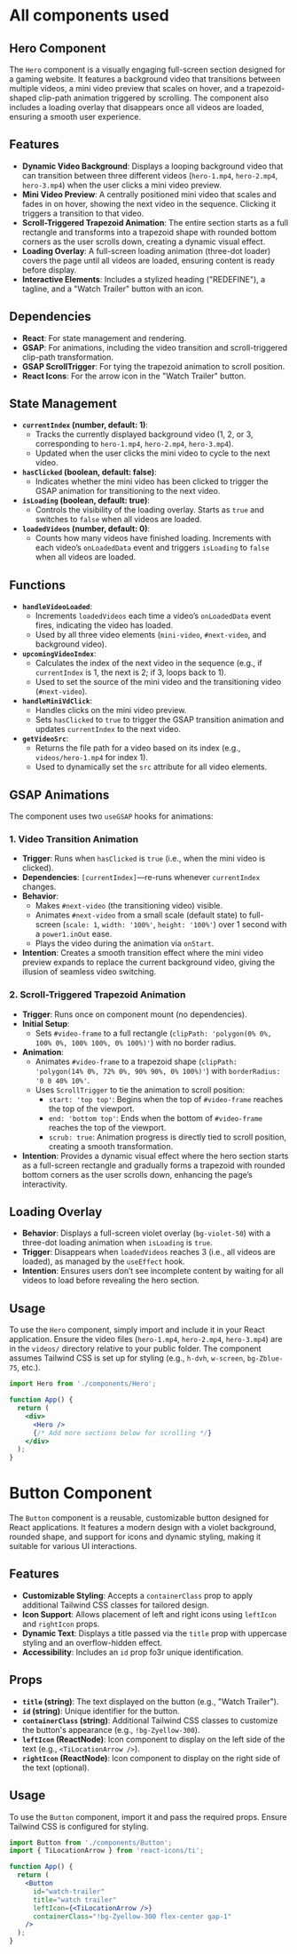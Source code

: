 # All components used

## Hero Component

The `Hero` component is a visually engaging full-screen section designed for a gaming website. It features a background video that transitions between multiple videos, a mini video preview that scales on hover, and a trapezoid-shaped clip-path animation triggered by scrolling. The component also includes a loading overlay that disappears once all videos are loaded, ensuring a smooth user experience.

## Features
- **Dynamic Video Background**: Displays a looping background video that can transition between three different videos (`hero-1.mp4`, `hero-2.mp4`, `hero-3.mp4`) when the user clicks a mini video preview.
- **Mini Video Preview**: A centrally positioned mini video that scales and fades in on hover, showing the next video in the sequence. Clicking it triggers a transition to that video.
- **Scroll-Triggered Trapezoid Animation**: The entire section starts as a full rectangle and transforms into a trapezoid shape with rounded bottom corners as the user scrolls down, creating a dynamic visual effect.
- **Loading Overlay**: A full-screen loading animation (three-dot loader) covers the page until all videos are loaded, ensuring content is ready before display.
- **Interactive Elements**: Includes a stylized heading ("REDEFINE"), a tagline, and a "Watch Trailer" button with an icon.

## Dependencies
- **React**: For state management and rendering.
- **GSAP**: For animations, including the video transition and scroll-triggered clip-path transformation.
- **GSAP ScrollTrigger**: For tying the trapezoid animation to scroll position.
- **React Icons**: For the arrow icon in the "Watch Trailer" button.

## State Management
- **`currentIndex` (number, default: 1)**:
    - Tracks the currently displayed background video (1, 2, or 3, corresponding to `hero-1.mp4`, `hero-2.mp4`, `hero-3.mp4`).
    - Updated when the user clicks the mini video to cycle to the next video.
- **`hasClicked` (boolean, default: false)**:
    - Indicates whether the mini video has been clicked to trigger the GSAP animation for transitioning to the next video.
- **`isLoading` (boolean, default: true)**:
    - Controls the visibility of the loading overlay. Starts as `true` and switches to `false` when all videos are loaded.
- **`loadedVideos` (number, default: 0)**:
    - Counts how many videos have finished loading. Increments with each video’s `onLoadedData` event and triggers `isLoading` to `false` when all videos are loaded.

## Functions
- **`handleVideoLoaded`**:
    - Increments `loadedVideos` each time a video’s `onLoadedData` event fires, indicating the video has loaded.
    - Used by all three video elements (`mini-video`, `#next-video`, and background video).
- **`upcomingVideoIndex`**:
    - Calculates the index of the next video in the sequence (e.g., if `currentIndex` is 1, the next is 2; if 3, loops back to 1).
    - Used to set the source of the mini video and the transitioning video (`#next-video`).
- **`handleMiniVdClick`**:
    - Handles clicks on the mini video preview.
    - Sets `hasClicked` to `true` to trigger the GSAP transition animation and updates `currentIndex` to the next video.
- **`getVideoSrc`**:
    - Returns the file path for a video based on its index (e.g., `videos/hero-1.mp4` for index 1).
    - Used to dynamically set the `src` attribute for all video elements.

## GSAP Animations
The component uses two `useGSAP` hooks for animations:

### 1. Video Transition Animation
- **Trigger**: Runs when `hasClicked` is `true` (i.e., when the mini video is clicked).
- **Dependencies**: `[currentIndex]`—re-runs whenever `currentIndex` changes.
- **Behavior**:
    - Makes `#next-video` (the transitioning video) visible.
    - Animates `#next-video` from a small scale (default state) to full-screen (`scale: 1`, `width: '100%'`, `height: '100%'`) over 1 second with a `power1.inOut` ease.
    - Plays the video during the animation via `onStart`.
- **Intention**: Creates a smooth transition effect where the mini video preview expands to replace the current background video, giving the illusion of seamless video switching.

### 2. Scroll-Triggered Trapezoid Animation
- **Trigger**: Runs once on component mount (no dependencies).
- **Initial Setup**:
    - Sets `#video-frame` to a full rectangle (`clipPath: 'polygon(0% 0%, 100% 0%, 100% 100%, 0% 100%)'`) with no border radius.
- **Animation**:
    - Animates `#video-frame` to a trapezoid shape (`clipPath: 'polygon(14% 0%, 72% 0%, 90% 90%, 0% 100%)'`) with `borderRadius: '0 0 40% 10%'`.
    - Uses `ScrollTrigger` to tie the animation to scroll position:
        - `start: 'top top'`: Begins when the top of `#video-frame` reaches the top of the viewport.
        - `end: 'bottom top'`: Ends when the bottom of `#video-frame` reaches the top of the viewport.
        - `scrub: true`: Animation progress is directly tied to scroll position, creating a smooth transformation.
- **Intention**: Provides a dynamic visual effect where the hero section starts as a full-screen rectangle and gradually forms a trapezoid with rounded bottom corners as the user scrolls down, enhancing the page’s interactivity.

## Loading Overlay
- **Behavior**: Displays a full-screen violet overlay (`bg-violet-50`) with a three-dot loading animation when `isLoading` is `true`.
- **Trigger**: Disappears when `loadedVideos` reaches 3 (i.e., all videos are loaded), as managed by the `useEffect` hook.
- **Intention**: Ensures users don’t see incomplete content by waiting for all videos to load before revealing the hero section.

## Usage
To use the `Hero` component, simply import and include it in your React application. Ensure the video files (`hero-1.mp4`, `hero-2.mp4`, `hero-3.mp4`) are in the `videos/` directory relative to your public folder. The component assumes Tailwind CSS is set up for styling (e.g., `h-dvh`, `w-screen`, `bg-Zblue-75`, etc.).

```jsx
import Hero from './components/Hero';

function App() {
  return (
    <div>
      <Hero />
      {/* Add more sections below for scrolling */}
    </div>
  );
}
```

# Button Component

The `Button` component is a reusable, customizable button designed for React applications. It features a modern design with a violet background, rounded shape, and support for icons and dynamic styling, making it suitable for various UI interactions.

## Features
- **Customizable Styling**: Accepts a `containerClass` prop to apply additional Tailwind CSS classes for tailored design.
- **Icon Support**: Allows placement of left and right icons using `leftIcon` and `rightIcon` props.
- **Dynamic Text**: Displays a title passed via the `title` prop with uppercase styling and an overflow-hidden effect.
- **Accessibility**: Includes an `id` prop fo3r unique identification.

## Props
- **`title` (string)**: The text displayed on the button (e.g., "Watch Trailer").
- **`id` (string)**: Unique identifier for the button.
- **`containerClass` (string)**: Additional Tailwind CSS classes to customize the button's appearance (e.g., `!bg-Zyellow-300`).
- **`leftIcon` (ReactNode)**: Icon component to display on the left side of the text (e.g., `<TiLocationArrow />`).
- **`rightIcon` (ReactNode)**: Icon component to display on the right side of the text (optional).

## Usage
To use the `Button` component, import it and pass the required props. Ensure Tailwind CSS is configured for styling.

```jsx
import Button from './components/Button';
import { TiLocationArrow } from 'react-icons/ti';

function App() {
  return (
    <Button
      id="watch-trailer"
      title="watch trailer"
      leftIcon={<TiLocationArrow />}
      containerClass="!bg-Zyellow-300 flex-center gap-1"
    />
  );
}
